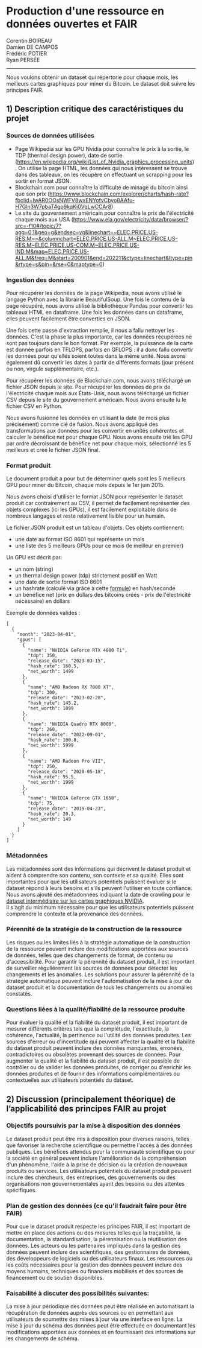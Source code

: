 # Production d'une ressource en données ouvertes et FAIR

Corentin BOIREAU  
Damien DE CAMPOS  
Frédéric POTIER  
Ryan PERSÉE

---

Nous voulons obtenir un dataset qui répertorie pour chaque mois, les meilleurs cartes graphiques pour miner du Bitcoin.
Le dataset doit suivre les principes FAIR.

## 1) Description critique des caractéristiques du projet
### Sources de données utilisées
 - Page Wikipedia sur les GPU Nvidia pour connaître le prix à la sortie, le TDP (thermal design power), date de sortie (https://en.wikipedia.org/wiki/List_of_Nvidia_graphics_processing_units). On utilise la page HTML, les données qui nous intéressent se trouve dans des tableaux, on les récupère on effectuant un scrapping pour les sortir en format JSON.
 - Blockchain.com pour connaître la difficulté de minage du bitcoin ainsi que son prix (https://www.blockchain.com/explorer/charts/hash-rate?fbclid=IwAR0OOsNWFV8wxENYofvCbyo8AAfu-H7Gln3W7pbaT4gp9kqKi0VqLwCCAr8)
 - Le site du gouvernement américain pour connaître le prix de l'électricité chaque mois aux USA (https://www.eia.gov/electricity/data/browser/?src=-f10#/topic/7?agg=0,1&geo=g&endsec=vg&linechart=~ELEC.PRICE.US-RES.M~~&columnchart=ELEC.PRICE.US-ALL.M~ELEC.PRICE.US-RES.M~ELEC.PRICE.US-COM.M~ELEC.PRICE.US-IND.M&map=ELEC.PRICE.US-ALL.M&freq=M&start=200901&end=202211&ctype=linechart&ltype=pin&rtype=s&pin=&rse=0&maptype=0)

### Ingestion des données
Pour récupérer les données de la page Wikipedia, nous avons utilisé le langage Python avec la librairie BeautifulSoup. Une fois le contenu de la page récupéré, nous avons utilisé la bibliothèque Pandas pour convertir les tableaux HTML en dataframe. Une fois les données dans un dataframe, elles peuvent facilement être converties en JSON.

Une fois cette passe d'extraction remplie, il nous a fallu nettoyer les données. C'est la phase la plus importante, car les données récupérées ne sont pas toujours dans le bon format. Par exemple, la puissance de la carte est donnée parfois en TFLOPS, parfois en GFLOPS : il a donc fallu convertir les données pour qu'elles soient toutes dans la même unité. Nous avons également dû convertir les dates à partir de différents formats (jour présent ou non, virgule supplémentaire, etc.).

Pour récupérer les données de Blockchain.com, nous avons téléchargé un fichier JSON depuis le site. Pour récupérer les données de prix de l'électricité chaque mois aux États-Unis, nous avons téléchargé un fichier CSV depuis le site du gouvernement américain. Nous avons ensuite lu le fichier CSV en Python.

Nous avons fusionné les données en utilisant la date (le mois plus précisément) comme clé de fusion. Nous avons appliqué des transformations aux données pour les convertir en unités cohérentes et calculer le bénéfice net pour chaque GPU. Nous avons ensuite trié les GPU par ordre décroissant de bénéfice net pour chaque mois, sélectionné les 5 meilleurs et créé le fichier JSON final.

### Format produit
Le document produit a pour but de déterminer quels sont les 5 meilleurs GPU pour miner du Bitcoin, chaque mois depuis le 1er juin 2015.

Nous avons choisi d'utiliser le format JSON pour représenter le dataset produit car contrairement au CSV, il permet de facilement représenter des objets complexes (ici les GPUs), il est facilement exploitable dans de nombreux langages et reste relativement lisible pour un humain.

Le fichier JSON produit est un tableau d'objets.
Ces objets contiennent:
- une date au format ISO 8601 qui représente un mois
- une liste des 5 meilleurs GPUs pour ce mois (le meilleur en premier)

Un GPU est décrit par:
- un nom (string)
- un thermal design power (tdp) strictement positif en Watt 
- une date de sortie format ISO 8601
- un hashrate (calculé via grâce à cette [formule](https://www.quora.com/How-do-you-convert-m-flop-s-to-hash-s?share=1)) en hash/seconde
- un bénéfice net (prix en dollars des bitcoins créés - prix de l'électricité nécessaire) en dollars

Exemple de données valides :
```
[
  {
    "month": "2023-04-01",
    "gpus": [
      {
        "name": "NVIDIA GeForce RTX 4080 Ti",
        "tdp": 350,
        "release_date": "2023-03-15",
        "hash_rate": 160.5,
        "net_worth": 1499
      },
      {
        "name": "AMD Radeon RX 7800 XT",
        "tdp": 300,
        "release_date": "2023-02-28",
        "hash_rate": 145.2,
        "net_worth": 1099
      },
      {
        "name": "NVIDIA Quadro RTX 8000",
        "tdp": 260,
        "release_date": "2022-09-01",
        "hash_rate": 100.8,
        "net_worth": 5999
      },
      {
        "name": "AMD Radeon Pro VII",
        "tdp": 250,
        "release_date": "2020-05-18",
        "hash_rate": 95.5,
        "net_worth": 1999
      },
      {
        "name": "NVIDIA GeForce GTX 1650",
        "tdp": 75,
        "release_date": "2019-04-23",
        "hash_rate": 20.3,
        "net_worth": 149
      }
    ]
  }
]
```

### Métadonnées
Les métadonnées sont des informations qui décrivent le dataset produit et aident à comprendre son contenu, son contexte et sa qualité. Elles sont importantes pour que les utilisateurs potentiels puissent évaluer si le dataset répond à leurs besoins et s'ils peuvent l'utiliser en toute confiance.  
Nous avons ajouté des métadonnées indiquant la date de crawling pour le [dataset intermédiaire sur les cartes graphiques NVIDIA](./data-src/gpus.json).  
Il s'agit du minimum nécessaire pour que les utilisateurs potentiels puissent comprendre le contexte et la provenance des données.  

### Pérennité de la stratégie de la construction de la ressource
Les risques ou les limites liés à la stratégie automatique de la construction de la ressource peuvent inclure des modifications apportées aux sources de données, telles que des changements de format, de contenu ou d'accessibilité. Pour garantir la pérennité du dataset produit, il est important de surveiller régulièrement les sources de données pour détecter les changements et les anomalies. Les solutions pour assurer la pérennité de la stratégie automatique peuvent inclure l'automatisation de la mise à jour du dataset produit et la documentation de tous les changements ou anomalies constatés.

### Questions liées à la qualité/fiabilité de la ressource produite
Pour évaluer la qualité et la fiabilité du dataset produit, il est important de mesurer différents critères tels que la complétude, l'exactitude, la cohérence, l'actualité, la pertinence ou l'utilité des données produites. Les sources d'erreur ou d'incertitude qui peuvent affecter la qualité et la fiabilité du dataset produit peuvent inclure des données manquantes, erronées, contradictoires ou obsolètes provenant des sources de données. Pour augmenter la qualité et la fiabilité du dataset produit, il est possible de contrôler ou de valider les données produites, de corriger ou d'enrichir les données produites et de fournir des informations complémentaires ou contextuelles aux utilisateurs potentiels du dataset.

## 2) Discussion (principalement théorique) de l’applicabilité des principes FAIR au projet
### Objectifs poursuivis par la mise à disposition des données
Le dataset produit peut être mis à disposition pour diverses raisons, telles que favoriser la recherche scientifique ou permettre l'accès à des données publiques. Les bénéfices attendus pour la communauté scientifique ou pour la société en général peuvent inclure l'amélioration de la compréhension d'un phénomène, l'aide à la prise de décision ou la création de nouveaux produits ou services. Les utilisateurs potentiels du dataset produit peuvent inclure des chercheurs, des entreprises, des gouvernements ou des organisations non gouvernementales ayant des besoins ou des attentes spécifiques.

### Plan de gestion des données (ce qu'il faudrait faire pour être FAIR)
Pour que le dataset produit respecte les principes FAIR, il est important de mettre en place des actions ou des mesures telles que la traçabilité, la documentation, la standardisation, la pérennisation ou la réutilisation des données. Les acteurs ou les partenaires impliqués dans la gestion des données peuvent inclure des scientifiques, des gestionnaires de données, des développeurs de logiciels ou des utilisateurs finaux. Les ressources ou les coûts nécessaires pour la gestion des données peuvent inclure des moyens humains, techniques ou financiers mobilisés et des sources de financement ou de soutien disponibles.

### Faisabilité à discuter des possibilités suivantes:
La mise à jour périodique des données peut être réalisée en automatisant la récupération de données auprès des sources ou en permettant aux utilisateurs de soumettre des mises à jour via une interface en ligne.
La mise à jour du schéma des données peut être effectuée en documentant les modifications apportées aux données et en fournissant des informations sur les changements de schéma.
